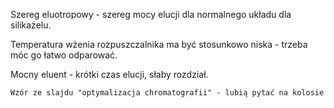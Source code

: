 Szereg eluotropowy - szereg mocy elucji dla normalnego układu dla silikażelu.

Temperatura wżenia rozpuszczalnika ma być stosunkowo niska - trzeba móc go łatwo odparować.

Mocny eluent - krótki czas elucji, słaby rozdział.

`Wzór ze slajdu "optymalizacja chromatografii" - lubią pytać na kolosie`

